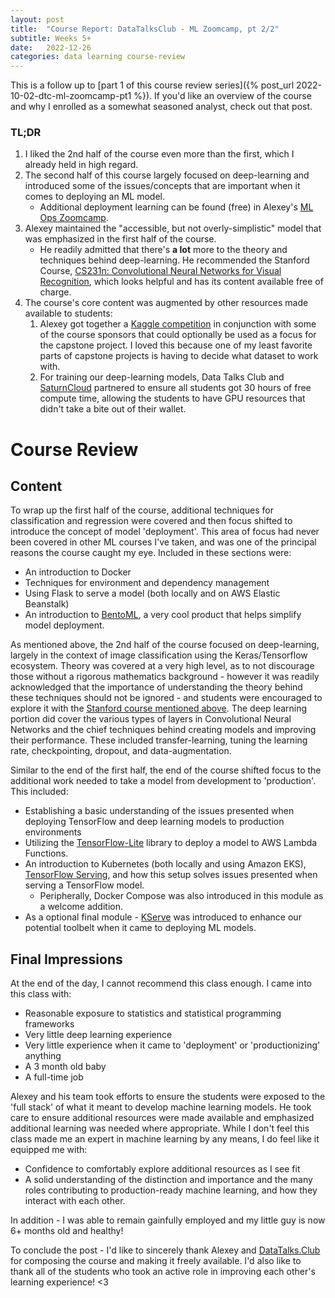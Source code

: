 ```yaml
---
layout: post
title:  "Course Report: DataTalksClub - ML Zoomcamp, pt 2/2"
subtitle: Weeks 5+
date:   2022-12-26
categories: data learning course-review
---
```


This is a follow up to [part 1 of this course review series]({% post_url 2022-10-02-dtc-ml-zoomcamp-pt1 %}). If you'd like an overview of the course and why I enrolled as a somewhat seasoned analyst, check out that post.

### TL;DR

1. I liked the 2nd half of the course even more than the first, which I already held in high regard.
2. The second half of this course largely focused on deep-learning and introduced some of the issues/concepts that are important when it comes to deploying an ML model.
    * Additional deployment learning can be found (free) in Alexey's [ML Ops Zoomcamp][1].
3. Alexey maintained the "accessible, but not overly-simplistic" model that was emphasized in the first half of the course.
    * He readily admitted that there's __a lot__ more to the theory and techniques behind deep-learning. He recommended the Stanford Course, [CS231n: Convolutional Neural Networks for Visual Recognition][2], which looks  helpful and has its content available free of charge.
4. The course's core content was augmented by other resources made available to students:
    1. Alexey got together a [Kaggle competition][3] in conjunction with some of the course sponsors that could optionally be used as a focus for the capstone project. I loved this because one of my least favorite parts of capstone projects is having to decide what dataset to work with.
    2. For training our deep-learning models, Data Talks Club and [SaturnCloud][4] partnered to ensure all students got 30 hours of free compute time, allowing the students to have GPU resources that didn't take a bite out of their wallet.

# Course Review

## Content

To wrap up the first half of the course, additional techniques for classification and regression were covered and then focus shifted to introduce the concept of model 'deployment'. This area of focus had never been covered in other ML courses I've taken, and was one of the principal reasons the course caught my eye. Included in these sections were:
* An introduction to Docker
* Techniques for environment and dependency management
* Using Flask to serve a model (both locally and on AWS Elastic Beanstalk)
* An introduction to [BentoML][5], a very cool product that helps simplify model deployment.

As mentioned above, the 2nd half of the course focused on deep-learning, largely in the context of image classification using the Keras/Tensorflow ecosystem. Theory was covered at a very high level, as to not discourage those without a rigorous mathematics background - however it was readily acknowledged that the importance of understanding the theory behind these techniques should not be ignored - and students were encouraged to explore it with the [Stanford course mentioned above][2]. The deep learning portion did cover the various types of layers in Convolutional Neural Networks and the chief techniques behind creating models and improving their performance. These included transfer-learning, tuning the learning rate, checkpointing, dropout, and data-augmentation.

Similar to the end of the first half, the end of the course shifted focus to the additional work needed to take a model from development to 'production'. This included:
* Establishing a basic understanding of the issues presented when deploying TensorFlow and deep learning models to production environments
* Utilizing the [TensorFlow-Lite][6] library to deploy a model to AWS Lambda Functions.
* An introduction to Kubernetes (both locally and using Amazon EKS), [TensorFlow Serving][7], and how this setup solves issues presented when serving a TensorFlow model.
    * Peripherally, Docker Compose was also introduced in this module as a welcome addition.
* As a optional final module - [KServe][8] was introduced to enhance our potential toolbelt when it came to deploying ML models.

## Final Impressions

At the end of the day, I cannot recommend this class enough. I came into this class with:
* Reasonable exposure to statistics and statistical programming frameworks
* Very little deep learning experience
* Very little experience when it came to 'deployment' or 'productionizing' anything
* A 3 month old baby
* A full-time job

Alexey and his team took efforts to ensure the students were exposed to the 'full stack' of what it meant to develop machine learning models. He took care to ensure additional resources were made available and emphasized additional learning was needed where appropriate. While I don't feel this class made me an expert in machine learning by any means, I do feel like it equipped me with:
* Confidence to comfortably explore additional resources as I see fit
* A solid understanding of the distinction and importance and the many roles contributing to production-ready machine learning, and how they interact with each other.

In addition - I was able to remain gainfully employed and my little guy is now 6+ months old and healthy!

To conclude the post - I'd like to sincerely thank Alexey and [DataTalks.Club][9] for composing the course and making it freely available. I'd also like to thank all of the students who took an active role in improving each other's learning experience! <3

[1]: https://github.com/DataTalksClub/mlops-zoomcamp
[2]: https://cs231n.github.io/
[3]: https://www.kaggle.com/competitions/kitchenware-classification
[4]: https://saturncloud.io/
[5]: https://www.bentoml.com/
[6]: https://www.tensorflow.org/lite
[7]: https://www.tensorflow.org/tfx/guide/serving
[8]: https://kserve.github.io/website/master/
[9]: https://datatalks.club/